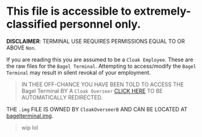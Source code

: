 # This file is accessible to extremely-classified personnel only.
**DISCLAIMER**: TERMINAL USE REQUIRES PERMISSIONS EQUAL TO OR ABOVE `Non`.

If you are reading this you are assumed to be a `Cloak Employee`. These are the raw files for the `Bagel Terminal`. Attempting to access/modify the `Bagel Terminal` may result in silent revokal of your employment.

> IN THEE OFF-CHANCE YOU HAVE BEEN TOLD TO ACCESS THE Bagel Terminal BY A `Cloak Overseer` [CLICK HERE](https://averagebagelenjoyer.github.io/Bagel-Terminal/) TO BE AUTOMATICALLY REDIRECTED.

THE `.img` FILE IS OWNED BY `CloakOverseerB` AND CAN BE LOCATED AT [bagelterminal.img](https://drive.google.com/uc?export=download&id=YOUR_FILE_ID).

> wip lol

